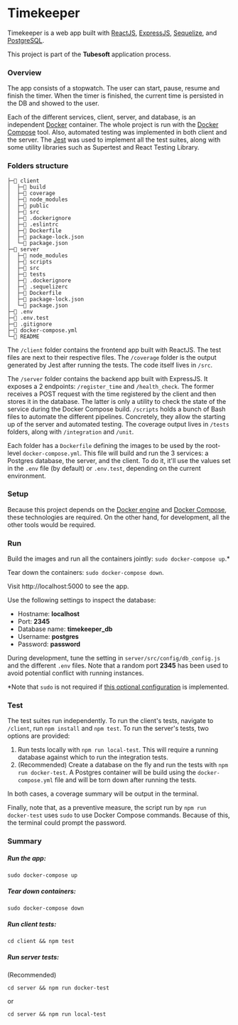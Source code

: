 # Timekeeper

Timekeeper is a web app built with [ReactJS](https://reactjs.org/), [ExpressJS](https://expressjs.com/), [Sequelize](https://sequelize.org/master/index.html), and [PostgreSQL](https://www.postgresql.org/).

This project is part of the **Tubesoft** application process.

### Overview

The app consists of a stopwatch. The user can start, pause, resume and finish the timer. When the timer is finished, the current time is persisted in the DB and showed to the user.

Each of the different services, client, server, and database, is an independent [Docker](https://docs.docker.com/) container. The whole project is run with the [Docker Compose](https://docs.docker.com/compose/) tool. Also, automated testing was implemented in both client and the server. The [Jest](https://jestjs.io/) was used to implement all the test suites, along with some utility libraries such as Supertest and React Testing Library.

### Folders structure

```
├─📁 client
│  ├─📁 build
│  ├─📁 coverage
│  ├─📁 node_modules
│  ├─📁 public
│  ├─📁 src
│  ├─📄 .dockerignore
│  ├─📄 .eslintrc
│  ├─📄 Dockerfile
│  ├─📄 package-lock.json
│  └─📄 package.json
├─📁 server
│  ├─📁 node_modules
│  ├─📁 scripts
│  ├─📁 src
│  ├─📁 tests
│  ├─📄 .dockerignore
│  ├─📄 .sequelizerc
│  ├─📄 Dockerfile
│  ├─📄 package-lock.json
│  └─📄 package.json
├─📄 .env
├─📄 .env.test
├─📄 .gitignore
├─📄 docker-compose.yml
└─📄 README
```

The `/client` folder contains the frontend app built with ReactJS. The test files are next to their respective files. The `/coverage` folder is the output generated by Jest after running the tests. The code itself lives in `/src`.

The `/server` folder contains the backend app built with ExpressJS. It exposes a 2 endpoints: `/register_time` and `/health_check`. The former receives a POST request with the time registered by the client and then stores it in the database. The latter is only a utility to check the state of the service during the Docker Compose build. `/scripts` holds a bunch of Bash files to automate the different pipelines. Concretely, they allow the starting up of the server and automated testing. The coverage output lives in `/tests` folders, along with `/integration` and `/unit`.

Each folder has a `Dockerfile` defining the images to be used by the root-level `docker-compose.yml`. This file will build and run the 3 services: a Postgres database, the server, and the client. To do it, it'll use the values set in the `.env` file (by default) or `.env.test`, depending on the current environment.

### Setup

Because this project depends on the [Docker engine](https://docs.docker.com/engine/) and [Docker Compose](https://docs.docker.com/compose/install/), these technologies are required. On the other hand, for development, all the other tools would be required.

### Run

Build the images and run all the containers jointly: `sudo docker-compose up`.*

Tear down the containers: `sudo docker-compose down`.

Visit http://localhost:5000 to see the app.

Use the following settings to inspect the database:

- Hostname: **localhost**
- Port: **2345**
- Database name: **timekeeper_db**
- Username: **postgres**
- Password: **password**

During development, tune the setting in `server/src/config/db_config.js` and the different `.env` files. Note that a random port **2345** has been used to avoid potential conflict with running instances.

*Note that `sudo` is not required if [this optional configuration](https://docs.docker.com/engine/install/linux-postinstall/) is implemented.

### Test

The test suites run independently. To run the client's tests, navigate to `/client`, run `npm install` and `npm test`. To run the server's tests, two options are provided:

1. Run tests locally with `npm run local-test`. This will require a running database against which to run the integration tests.
2. (Recommended) Create a database on the fly and run the tests with `npm run docker-test`. A Postgres container will be build using the `docker-compose.yml` file and will be torn down after running the tests.

In both cases, a coverage summary will be output in the terminal.

Finally, note that, as a preventive measure, the script run by `npm run docker-test` uses `sudo` to use Docker Compose commands. Because of this, the terminal could prompt the password.

### Summary

#####  Run the app:
```
sudo docker-compose up
```
##### Tear down containers:
```
sudo docker-compose down
```
##### Run client tests:
```
cd client && npm test
```
##### Run server tests:

(Recommended)
```
cd server && npm run docker-test
```
or
```
cd server && npm run local-test
```
